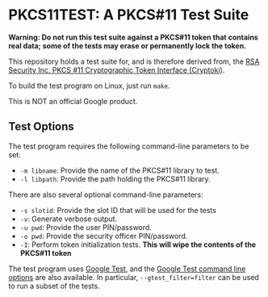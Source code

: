 PKCS11TEST: A PKCS#11 Test Suite
================================

**Warning: Do not run this test suite against a PKCS#11 token that contains real data; some of the tests may erase or
  permanently lock the token.**

This repository holds a test suite for, and is therefore derived from, the
[RSA Security Inc. PKCS #11 Cryptographic Token Interface (Cryptoki)](http://www.emc.com/emc-plus/rsa-labs/standards-initiatives/pkcs-11-cryptographic-token-interface-standard.htm).

To build the test program on Linux, just run `make`.

This is NOT an official Google product.


Test Options
------------

The test program requires the following command-line parameters to be set:

 - `-m libname`: Provide the name of the PKCS#11 library to test.
 - `-l libpath`: Provide the path holding the PKCS#11 library.

There are also several optional command-line parameters:

 - `-s slotid`: Provide the slot ID that will be used for the tests
 - `-v`: Generate verbose output.
 - `-u pwd`: Provide the user PIN/password.
 - `-o pwd`: Provide the security officer PIN/password.
 - `-I`: Perform token initialization tests. **This will wipe the contents of the PKCS#11 token**

The test program uses [Google Test](https://code.google.com/p/googletest/), and
the
[Google Test command line options](https://code.google.com/p/googletest/wiki/V1_6_AdvancedGuide#Running_Test_Programs:_Advanced_Options)
are also available.  In particular, `--gtest_filter=filter` can be used to run a subset of the tests.
